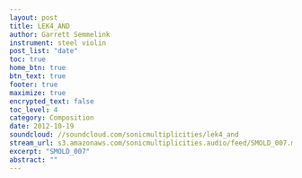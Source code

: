```yaml
---
layout: post
title: LEK4_AND
author: Garrett Semmelink
instrument: steel violin
post_list: "date"
toc: true
home_btn: true
btn_text: true
footer: true
maximize: true
encrypted_text: false
toc_level: 4
category: Composition
date: 2012-10-19
soundcloud: //soundcloud.com/sonicmultiplicities/lek4_and
stream_url: s3.amazonaws.com/sonicmultiplicities.audio/feed/SMOLD_007.mp3
excerpt: "SMOLD_007"
abstract: ""
---
```

